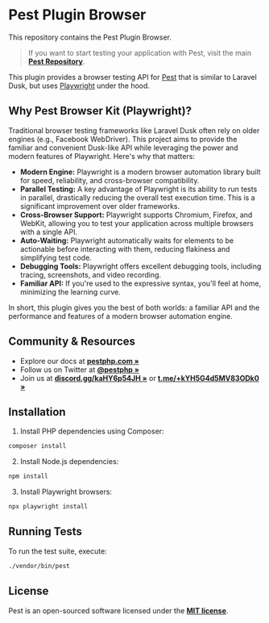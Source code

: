# Pest Plugin Browser

This repository contains the Pest Plugin Browser.
> If you want to start testing your application with Pest, visit the main **[Pest Repository](https://github.com/pestphp/pest)**.

This plugin provides a browser testing API for [Pest](https://pestphp.com) that is similar to Laravel Dusk, but uses [Playwright](https://playwright.dev/) under the hood.

## Why Pest Browser Kit (Playwright)?

Traditional browser testing frameworks like Laravel Dusk often rely on older engines (e.g., Facebook WebDriver).  This project aims to provide the familiar and convenient Dusk-like API while leveraging the power and modern features of Playwright.  Here's why that matters:

- **Modern Engine:** Playwright is a modern browser automation library built for speed, reliability, and cross-browser compatibility.
- **Parallel Testing:**  A key advantage of Playwright is its ability to run tests in parallel, drastically reducing the overall test execution time.  This is a significant improvement over older frameworks.
- **Cross-Browser Support:** Playwright supports Chromium, Firefox, and WebKit, allowing you to test your application across multiple browsers with a single API.
- **Auto-Waiting:** Playwright automatically waits for elements to be actionable before interacting with them, reducing flakiness and simplifying test code.
- **Debugging Tools:** Playwright offers excellent debugging tools, including tracing, screenshots, and video recording.
- **Familiar API:** If you're used to the expressive syntax, you'll feel at home, minimizing the learning curve.

In short, this plugin gives you the best of both worlds: a familiar API and the performance and features of a modern browser automation engine.


## Community & Resources

- Explore our docs at **[pestphp.com »](https://pestphp.com)**
- Follow us on Twitter at **[@pestphp »](https://twitter.com/pestphp)**
- Join us at **[discord.gg/kaHY6p54JH »](https://discord.gg/kaHY6p54JH)** or **[t.me/+kYH5G4d5MV83ODk0 »](https://t.me/+kYH5G4d5MV83ODk0)**

## Installation

1. Install PHP dependencies using Composer:
```bash
composer install
```

2. Install Node.js dependencies:
```bash
npm install
```

3. Install Playwright browsers:
```bash
npx playwright install
```

## Running Tests

To run the test suite, execute:
```bash
./vendor/bin/pest
```

## License

Pest is an open-sourced software licensed under the **[MIT license](https://opensource.org/licenses/MIT)**.
